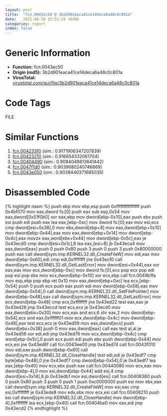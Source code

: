 ```yaml
---
layout: post
title:  "fcn.0043ec50 @ 3b2d901eaca41ce14deca6a48c0c801a"
date:   2021-08-30 15:52:19 +0300
categories: report
index: false
---
```


# Generic Information
- **Function:** fcn.0043ec50
- **Origin (md5):** 3b2d901eaca41ce14deca6a48c0c801a
- **VirusTotal:** [virustotal.com/gui/file/3b2d901eaca41ce14deca6a48c0c801a][virustotal_ref]

# Code Tags
<span class="tag" id="FILE">FILE</span>


# Similar Functions

1. [fcn.004233f0][similar_1_ref] (sim.: 0.9171906347207839)
2. [fcn.00423210][similar_2_ref] (sim.: 0.916654332061704)
3. [fcn.00404490][similar_3_ref] (sim.: 0.9084049813641442)
4. [fcn.0047f1d0][similar_4_ref] (sim.: 0.9039680240746869)
5. [fcn.0043e050][similar_5_ref] (sim.: 0.9038440371685035)


# Disassembled Code

{% highlight nasm %}
push ebp
mov ebp,esp
push 0xffffffffffffffff
push 0x4bf070
mov eax,dword fs:[0]
push eax
sub esp,0x54
mov eax,dword[0x51f0b0]
xor eax,ebp
mov dword[ebp-0x10],eax
push ebx
push esi
push edi
push eax
lea eax,[ebp-0xc]
mov dword fs:[0],eax
mov esi,ecx
cmp dword[esi+0x38],0
mov ebx,dword[ebp+8]
mov eax,dword[ebp+0x10]
mov dword[ebp-0x44],eax
mov eax,dword[ebp+0x14]
mov dword[ebp-0x4c],eax
movzx eax,word[ebx+0x44]
mov dword[ebp-0x5c],eax
je 0x43ecd0
cmp dword[esi+0x1c],8
lea eax,[esi+8]
jb 0x43eca4
mov eax,dword[eax]
push 0
push 0x80
push 3
push 0
push 3
push 0x80000000
push eax
call dword[sym.imp.KERNEL32.dll_CreateFileW]
mov edi,eax
mov dword[ebp-0x60],edi
cmp edi,0xffffffff
jne 0x43ecf0
call dword[sym.imp.KERNEL32.dll_GetLastError]
mov dword[esi+0x44],eax
xor eax,eax
mov ecx,dword[ebp-0xc]
mov dword fs:[0],ecx
pop ecx
pop edi
pop esi
pop ebx
mov ecx,dword[ebp-0x10]
xor ecx,ebp
call fcn.0049b1fa
mov esp,ebp
pop ebp
ret 0x10
mov eax,dword[ebp+0xc]
lea ecx,[ebp-0x54]
push 0
push ecx
push eax
push edi
mov dword[ebp-0x58],eax
mov dword[ebp-0x54],0
call dword[sym.imp.KERNEL32.dll_SetFilePointer]
mov dword[ebp-0x48],eax
call dword[sym.imp.KERNEL32.dll_GetLastError]
mov ecx,dword[ebp-0x48]
cmp ecx,0xffffffff
jne 0x43ed22
test eax,eax
je 0x43ed26
jmp 0x43eccd
test ecx,ecx
je 0x43ecd0
mov eax,dword[ebx+0x30]
mov ecx,eax
and ecx,6
shr eax,2
mov dword[ebp-0x54],ecx
and eax,0xffffff01
mov ecx,dword[ebp-0x4c]
mov dword[ebp-0x48],eax
test ecx,ecx
je 0x43ed59
mov eax,dword[ecx]
push dword[ebx+0x38]
push 0
mov eax,dword[eax]
call eax
test al,al
je 0x43ed56
xor edi,edi
jmp 0x43ed76
mov ecx,dword[ebp-0x4c]
cmp word[ebp-0x5c],0
push ecx
push edi
push ebx
push dword[ebp-0x44]
mov ecx,esi
jne 0x43ed6f
call fcn.0043ee00
jmp 0x43ed74
call fcn.0043f010
mov edi,eax
push dword[ebp-0x60]
call dword[sym.imp.KERNEL32.dll_CloseHandle]
test edi,edi
je 0x43edf7
cmp byte[ebp-0x48],0
jne 0x43edf7
cmp dword[ebp-0x54],0
je 0x43edf7
lea eax,[ebp-0x40]
mov ecx,ebx
push eax
call fcn.00440080
mov ecx,eax
mov dword[ebp-4],0
mov esi,dword[ebp-0x44]
add esi,4
cmp dword[esi+0x14],8
jb 0x43edb1
mov esi,dword[esi]
call fcn.00408380
push 0
push 0x80
push 3
push 0
push 1
push 0xc0000000
push esi
mov ebx,eax
call dword[sym.imp.KERNEL32.dll_CreateFileW]
mov esi,eax
cmp esi,0xffffffff
je 0x43ede8
mov edx,ebx
mov ecx,esi
call fcn.00408210
push esi
call dword[sym.imp.KERNEL32.dll_CloseHandle]
mov dword[ebp-4],0xffffffff
lea ecx,[ebp-0x40]
call fcn.00404be0
mov eax,edi
jmp 0x43ecd2
{% endhighlight %}


[similar_1_ref]: /report/fcn.004233f0@3b2d901eaca41ce14deca6a48c0c801a
[similar_2_ref]: /report/fcn.00423210@3b2d901eaca41ce14deca6a48c0c801a
[similar_3_ref]: /report/fcn.00404490@065d95e046989885ac0aa05648eeda39
[similar_4_ref]: /report/fcn.0047f1d0@3b2d901eaca41ce14deca6a48c0c801a
[similar_5_ref]: /report/fcn.0043e050@3b2d901eaca41ce14deca6a48c0c801a
[virustotal_ref]: https://www.virustotal.com/gui/file/3b2d901eaca41ce14deca6a48c0c801a
